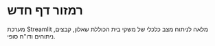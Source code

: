 # רמזור דף חדש
מערכת Streamlit מלאה לניתוח מצב כלכלי של משקי בית הכוללת שאלון, קבצים, ניתוחים ודו"ח סופי.